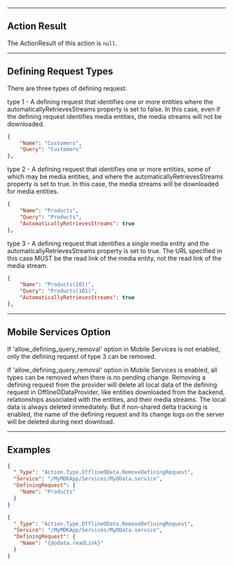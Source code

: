 
----
## Action Result
The ActionResult of this action is `null`.

----
## Defining Request Types

There are three types of defining request:

type 1 - A defining request that identifies one or more entities where the automaticallyRetrievesStreams property is set to false. In this case, even if the defining request identifies media entities, the media streams will not be downloaded.

```json
{
	"Name": "Customers",
	"Query": "Customers"
},
```

type 2 - A defining request that identifies one or more entities, some of which may be media entities, and where the automaticallyRetrievesStreams property is set to true. In this case, the media streams will be downloaded for media entities.

```json
{
	"Name": "Products",
	"Query": "Products",
	"AutomaticallyRetrievesStreams": true
},
```

type 3 - A defining request that identifies a single media entity and the automaticallyRetrievesStreams property is set to true. The URL specified in this case MUST be the read link of the media entity, not the read link of the media stream.

```json
{
	"Name": "Products(101)",
	"Query": "Products(101)",
	"AutomaticallyRetrievesStreams": true
},
```

----
## Mobile Services Option

If 'allow_defining_query_removal' option in Mobile Services is not enabled, only the defining request of type 3 can be removed.

If 'allow_defining_query_removal' option in Mobile Services is enabled, all types can be removed when there is no pending change. Removing a defining request from the provider will delete all local data of the defining request in OfflineODataProvider, like entities downloaded from the backend, relationships associated with the entities, and their media streams. The local data is always deleted immediately. But if non-shared delta tracking is enabled, the name of the defining request and its change logs on the server will be deleted during next download.

----
## Examples

```json
{
  "_Type": "Action.Type.OfflineOData.RemoveDefiningRequest",
  "Service": "/MyMDKApp/Services/MyOData.service",
  "DefiningRequest": {
    "Name": "Products"
  }
}
```

```json
{
  "_Type": "Action.Type.OfflineOData.RemoveDefiningRequest",
  "Service": "/MyMDKApp/Services/MyOData.service",
  "DefiningRequest": {
    "Name": "{@odata.readLink}"
  }
}
```
